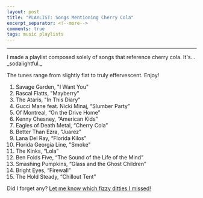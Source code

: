 ```yaml
---
layout: post
title: "PLAYLIST: Songs Mentioning Cherry Cola"
excerpt_separator: <!--more-->
comments: true
tags: music playlists
---
```

<hr class="music">
I made a playlist composed solely of songs that reference cherry cola. It's... _sodalightful._ 

The tunes range from slightly flat to truly effervescent. Enjoy!

<!--more-->

1. Savage Garden, "I Want You"
2. Rascal Flatts, "Mayberry"
3. The Ataris, "In This Diary"
4. Gucci Mane feat. Nicki Minaj, “Slumber Party”
5. Of Montreal, “On the Drive Home”
6. Kenny Chesney, “American Kids”
7. Eagles of Death Metal, “Cherry Cola”
8. Better Than Ezra, “Juarez”
9. Lana Del Ray, “Florida Kilos”
10. Florida Georgia Line, "Smoke"
11. The Kinks, “Lola”
12. Ben Folds Five, “The Sound of the Life of the Mind”
13. Smashing Pumpkins, “Glass and the Ghost Children”
14. Bright Eyes, “Firewall”
15. The Hold Steady, “Chillout Tent”


Did I forget any? [Let me know which fizzy ditties I missed!](mailto:becki.lee@gmail.com)
<body class="music">
</body>


